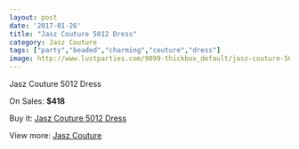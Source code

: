 ```yaml
---
layout: post
date: '2017-01-26'
title: "Jasz Couture 5012 Dress"
category: Jasz Couture
tags: ["party","beaded","charming","couture","dress"]
image: http://www.lustparties.com/9099-thickbox_default/jasz-couture-5012-dress.jpg
---
```

Jasz Couture 5012 Dress

On Sales: **$418**
<a href="https://www.lustparties.com/en/jasz-couture/3171-jasz-couture-5012-dress.html"><amp-img layout="responsive" width="600" height="600" src="//www.lustparties.com/9099-thickbox_default/jasz-couture-5012-dress.jpg" alt="Jasz Couture 5012 Dress 0" /></a>
<a href="https://www.lustparties.com/en/jasz-couture/3171-jasz-couture-5012-dress.html"><amp-img layout="responsive" width="600" height="600" src="//www.lustparties.com/9100-thickbox_default/jasz-couture-5012-dress.jpg" alt="Jasz Couture 5012 Dress 1" /></a>

Buy it: [Jasz Couture 5012 Dress](https://www.lustparties.com/en/jasz-couture/3171-jasz-couture-5012-dress.html "Jasz Couture 5012 Dress")

View more: [Jasz Couture](https://www.lustparties.com/en/9-jasz-couture "Jasz Couture")